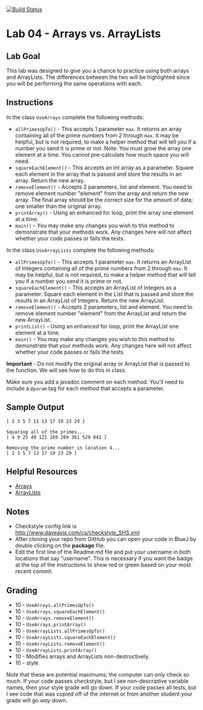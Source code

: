 [![Build Status](https://travis-ci.com/StratfordHS-APCS/lab-04-array-vs-arraylist-username.svg?token=L8ZuTUsXtxKqevAPVWLC&branch=master)](https://travis-ci.com/StratfordHS-APCS/lab-04-array-vs-arraylist-username)

# Lab 04 - Arrays vs. ArrayLists

## Lab Goal
This lab was designed to give you a chance to practice using both arrays and ArrayLists.  The differences between the two will be highlighted since you will be performing the same operations with each.

## Instructions
In the class ```UseArrays``` complete the following methods:
* ```allPrimesUpTo()``` - This accepts 1 parameter ```max```.  It returns an array containing all of the prime numbers from 2 through ```max```.  It may be helpful, but is not required, to make a helper method that will tell you if a number you send it is prime or not.  Note: You must grow the array one element at a time.  You cannot pre-calculate how much space you will need.
* ```squareEachElement()``` - This accepts an int array as a parameter.  Square each element in the array that is passed and store the results in an array.  Return the new array.
* ```removeElement()``` - Accepts 2 parameters, list and element.  You need to remove element number "element" from the array and return the new array.  The final array should be the correct size for the amount of data; one smaller than the original array.
* ```printArray()``` - Using an enhanced for loop, print the array one element at a time.
* ```main()``` - You may make any changes you wish to this method to demonstrate that your methods work.  Any changes here will not affect whether your code passes or fails the tests.

In the class ```UseArrayLists``` complete the following methods:
* ```allPrimesUpTo()``` - This accepts 1 parameter ```max```.  It returns an ArrayList of Integers containing all of the prime numbers from 2 through ```max```.  It may be helpful, but is not required, to make a helper method that will tell you if a number you send it is prime or not.
* ```squareEachElement()``` - This accepts an ArrayList of Integers as a parameter.  Square each element in the List that is passed and store the results in an ArrayList of Integers.  Return the new ArrayList.
* ```removeElement()``` - Accepts 2 parameters, list and element.  You need to remove element number "element" from the ArrayList and return the new ArrayList.
* ```printList()``` - Using an enhanced for loop, print the ArrayList one element at a time.
* ```main()``` - You may make any changes you wish to this method to demonstrate that your methods work.  Any changes here will not affect whether your code passes or fails the tests.

**Important** - Do not modify the original array or ArrayList that is passed to the function.  We will see how to do this in class.

Make sure you add a javadoc comment on each method.  You'll need to include a ```@param``` tag for each method that accepts a parameter.

## Sample Output
```Getting all prime numbers through 30...
[ 2 3 5 7 11 13 17 19 23 29 ]

Squaring all of the primes...
[ 4 9 25 49 121 169 289 361 529 841 ]

Removing the prime number in location 4...
[ 2 3 5 7 13 17 19 23 29 ]
```

## Helpful Resources
* [Arrays](http://greenteapress.com/thinkjava6/html/thinkjava6009.html)
* [ArrayLists](https://www.tutorialspoint.com/java/java_arraylist_class.htm)

## Notes
* Checkstyle config link is http://www.daveavis.com/cs/checkstyle_SHS.xml
* After cloning your repo from GitHub you can open your code in BlueJ by double clicking on the **package** file.
* Edit the first line of the Readme.md file and put your username in both locations that say "username".  This is necessary if you want the badge at the top of the instructions to show red or green based on your most recent commit.

## Grading
* 10 - ```UseArrays.allPrimesUpTo()```
* 10 - ```UseArrays.squareEachElement()```
* 10 - ```UseArrays.removeElement()```
* 10 - ```UseArrays.printArray()```
* 10 - ```UseArrayLists.allPrimesUpTo()```
* 10 - ```UseArrayLists.squareEachElement()```
* 10 - ```UseArrayLists.removeElement()```
* 10 - ```UseArrayLists.printArray()```
* 10 - Modifies arrays and ArrayLists non-destructively.
* 10 - style

Note that these are potential maximums; the computer can only check so much.  If your code passes checkstyle, but I see non-descriptive variable names, then your style grade will go down.  If your code passes all tests, but I see code that was copied off of the internet or from another student your grade will go *way* down.
